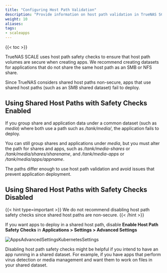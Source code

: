 ```yaml
---
title: "Configuring Host Path Validation"
description: "Provide information on host path validation in TrueNAS SCALE."
weight: 10
aliases:
tags:
- scaleapps
---
```


{{< toc >}}

TrueNAS SCALE uses host path safety checks to ensure that host path volumes are secure when creating apps. We recommend creating datasets for applications that do not share the same host path as an SMB or NFS share.

Since TrueNAS considers shared host paths non-secure, apps that use shared host paths (such as an SMB shared dataset) fail to deploy. 

## Using Shared Host Paths with Safety Checks Enabled

If you group share and application data under a common dataset (such as *media*) where both use a path such as */tank/media/*, the application fails to deploy. 

You can still group shares and applications under *media*, but you must alter the path for shares and apps, such as */tank/media-shares* or */tank/media/shares/sharename*, and */tank/media-apps* or */tank/media/apps/appname*. 

The paths differ enough to use host path validation and avoid issues that prevent application deployment. 

## Using Shared Host Paths with Safety Checks Disabled

{{< hint type=important >}}
We do not recommend disabling host path safety checks since shared host paths are non-secure. 
{{< /hint >}}

If you want apps to deploy in a shared host path, disable **Enable Host Path Safety Checks** in **Applications > Settings > Advanced Settings**

![AppsAdvancedSettingsKubernetesSettings](/images/SCALE/22.12/AppsAdvancedSettingsKubernetesSettings.png "Apps Advanced Settings")

Disabling host path safety checks might be helpful if you intend to have an app running in a shared dataset. For example, if you have apps that perform virus detection or media management and want them to work on files in your shared dataset.